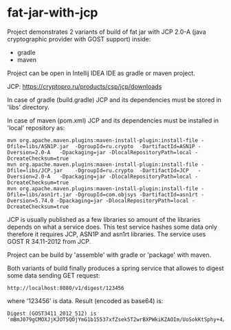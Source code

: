 # fat-jar-with-jcp

Project demonstrates 2 variants of build of fat jar with JCP 2.0-A (java cryptographic provider with GOST support) inside:
* gradle
* maven

Project can be open in Intellij IDEA IDE as gradle or maven project.

JCP: https://cryptopro.ru/products/csp/jcp/downloads

In case of gradle (build.gradle) JCP and its dependencies must be stored in 'libs' directory.

In case of maven (pom.xml) JCP and its dependencies must be installed in 'local' repository as:
```
mvn org.apache.maven.plugins:maven-install-plugin:install-file -Dfile=libs/ASN1P.jar  -DgroupId=ru.crypto  -DartifactId=ASN1P -Dversion=2.0-A   -Dpackaging=jar -DlocalRepositoryPath=local -DcreateChecksum=true
mvn org.apache.maven.plugins:maven-install-plugin:install-file -Dfile=libs/JCP.jar    -DgroupId=ru.crypto  -DartifactId=JCP   -Dversion=2.0-A   -Dpackaging=jar -DlocalRepositoryPath=local -DcreateChecksum=true
mvn org.apache.maven.plugins:maven-install-plugin:install-file -Dfile=libs/asn1rt.jar -DgroupId=com.objsys -DartifactId=asn1rt -Dversion=5.74.0 -Dpackaging=jar -DlocalRepositoryPath=local -DcreateChecksum=true
```

JCP is usually published as a few libraries so amount of the libraries depends on what a service does. 
This test service hashes some data only therefore it requires JCP, ASN1P and asn1rt libraries.
The service uses GOST R 34.11-2012 from JCP.

Project can be build by 'assemble' with gradle or 'package' with maven.

Both variants of build finally produces a spring service that allowes to digest some data sending GET request:
```
http://localhost:8080/v1/digest/123456
```
where '123456' is data.
Result (encoded as base64) is:
```
Digest (GOST3411_2012_512) is 'mBmJ079gCMOXJjKJOT5QOjYmG1b15537xfZsek5T2wrBXPWkiKZAOIm/UoSokKtSphy+4/IlVSiZYFALonN7Hg=='
```
